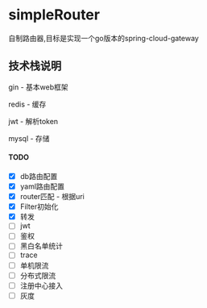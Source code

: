 # simpleRouter
自制路由器,目标是实现一个go版本的spring-cloud-gateway



## 技术栈说明

gin - 基本web框架

redis - 缓存

jwt - 解析token

mysql - 存储



#### TODO

- [x] db路由配置
- [x] yaml路由配置
- [x] router匹配 - 根据uri
- [x] Filter初始化
- [x] 转发
- [ ] jwt
- [ ] 鉴权
- [ ] 黑白名单统计
- [ ] trace
- [ ] 单机限流
- [ ] 分布式限流
- [ ] 注册中心接入
- [ ] 灰度
